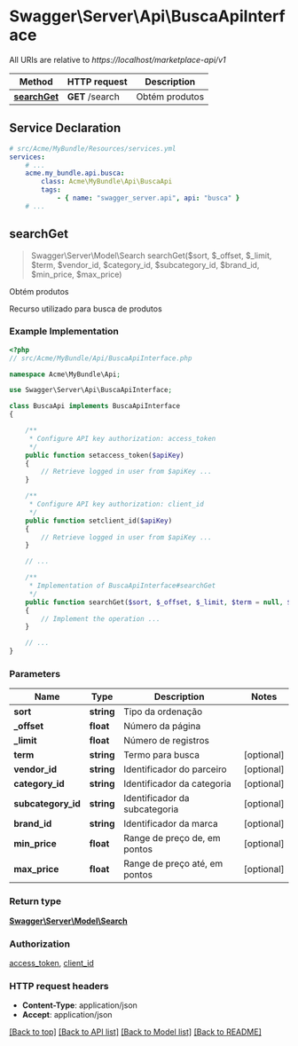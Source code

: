 # Swagger\Server\Api\BuscaApiInterface

All URIs are relative to *https://localhost/marketplace-api/v1*

Method | HTTP request | Description
------------- | ------------- | -------------
[**searchGet**](BuscaApiInterface.md#searchGet) | **GET** /search | Obtém produtos


## Service Declaration
```yaml
# src/Acme/MyBundle/Resources/services.yml
services:
    # ...
    acme.my_bundle.api.busca:
        class: Acme\MyBundle\Api\BuscaApi
        tags:
            - { name: "swagger_server.api", api: "busca" }
    # ...
```

## **searchGet**
> Swagger\Server\Model\Search searchGet($sort, $_offset, $_limit, $term, $vendor_id, $category_id, $subcategory_id, $brand_id, $min_price, $max_price)

Obtém produtos

Recurso utilizado para busca de produtos

### Example Implementation
```php
<?php
// src/Acme/MyBundle/Api/BuscaApiInterface.php

namespace Acme\MyBundle\Api;

use Swagger\Server\Api\BuscaApiInterface;

class BuscaApi implements BuscaApiInterface
{

    /**
     * Configure API key authorization: access_token
     */
    public function setaccess_token($apiKey)
    {
        // Retrieve logged in user from $apiKey ...
    }

    /**
     * Configure API key authorization: client_id
     */
    public function setclient_id($apiKey)
    {
        // Retrieve logged in user from $apiKey ...
    }

    // ...

    /**
     * Implementation of BuscaApiInterface#searchGet
     */
    public function searchGet($sort, $_offset, $_limit, $term = null, $vendor_id = null, $category_id = null, $subcategory_id = null, $brand_id = null, $min_price = null, $max_price = null)
    {
        // Implement the operation ...
    }

    // ...
}
```

### Parameters

Name | Type | Description  | Notes
------------- | ------------- | ------------- | -------------
 **sort** | **string**| Tipo da ordenação |
 **_offset** | **float**| Número da página |
 **_limit** | **float**| Número de registros |
 **term** | **string**| Termo para busca | [optional]
 **vendor_id** | **string**| Identificador do parceiro | [optional]
 **category_id** | **string**| Identificador da categoria | [optional]
 **subcategory_id** | **string**| Identificador da subcategoria | [optional]
 **brand_id** | **string**| Identificador da marca | [optional]
 **min_price** | **float**| Range de preço de, em pontos | [optional]
 **max_price** | **float**| Range de preço até, em pontos | [optional]

### Return type

[**Swagger\Server\Model\Search**](../Model/Search.md)

### Authorization

[access_token](../../README.md#access_token), [client_id](../../README.md#client_id)

### HTTP request headers

 - **Content-Type**: application/json
 - **Accept**: application/json

[[Back to top]](#) [[Back to API list]](../../README.md#documentation-for-api-endpoints) [[Back to Model list]](../../README.md#documentation-for-models) [[Back to README]](../../README.md)

